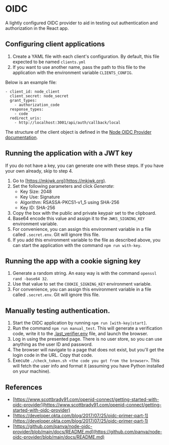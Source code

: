 # OIDC

A lightly configured OIDC provider to aid in testing out authentication and authorization in the React app.

## Configuring client applications

1. Create a YAML file with each client's configuration. By default, this file expected to be named `clients.yml`
2. If you want to use another name, pass the path to this file to the application with the environment variable `CLIENTS_CONFIG`.

Below is an example file:

```
- client_id: node_client
  client_secret: node_secret
  grant_types:
    - authorization_code
  response_types:
    - code
  redirect_uris:
    - http://localhost:3001/api/auth/callback/local
```

The structure of the client object is defined in 
the [Node OIDC Provider documentation](https://github.com/panva/node-oidc-provider/blob/main/docs/README.md#clients).

## Running the application with a JWT key

If you do not have a key, you can generate one with these steps. If you have your own already,
skip to step 4.

1. Go to [https://mkjwk.org](https://mkjwk.org).
2. Set the following parameters and click *Generate*:
   - Key Size: 2048
   - Key Use: Signature
   - Algorithm: RSASSA-PKCS1-v1_5 using SHA-256
   - Key ID: SHA-256
3. Copy the box with the public and private keypair set to the clipboard.
4. Base64 encode this value and assign it to the `JWKS_SIGNING_KEY` environment variable.
5. For convenience, you can assign this environment variable in a file called `.secret.env`. Git
   will ignore this file.
6. If you add this environment variable to the file as described above, you can start the application
   with the command `npm run with-key`.

## Running the app with a cookie signing key

1. Generate a random string. An easy way is with the command `openssl rand -base64 32`.
2. Use that value to set the `COOKIE_SIGNING_KEY` environment variable.
3. For convenience, you can assign this environment variable in a file called `.secret.env`. Git
   will ignore this file.

## Manually testing authentication.

1. Start the OIDC application by running `npm run [with-key|start]`.
2. Run the command `npm run manual_test`. This will generate a verification code, write it to the [.last_verifier.env](./.last_verifier.env) file, and launch the browser.
3. Log in using the presented page. There is no user store, so you can use anything as the user ID and password.
4. The browser will navigate to a page that does not exist, but you'll get the login code in the URL. Copy that code.
5. Execute `./check_token.sh <the code you got from the browser>`. This will fetch the user info and format it (assuming you have Python installed on your machine).


## References

- [https://www.scottbrady91.com/openid-connect/getting-started-with-oidc-provider](https://www.scottbrady91.com/openid-connect/getting-started-with-oidc-provider)
- [https://developer.okta.com/blog/2017/07/25/oidc-primer-part-1](https://developer.okta.com/blog/2017/07/25/oidc-primer-part-1)
- [https://github.com/panva/node-oidc-provider/blob/main/docs/README.md](https://github.com/panva/node-oidc-provider/blob/main/docs/README.md)
